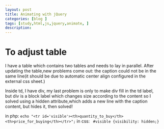 ```yaml
---
layout: post
title: Animating with jQuery
categories: [blog ]
tags: [study,html,js,jquery,animate, ]
description: 
--- 
```


# To adjust table

  I have a table which contains two tables and needs to lay in parallel.
  After updating the table,new problems come out: the caption could not
  be in the same line(it should be due to automatic center align configured
  in the external css sheet.) 
  
  Inside td, I have div, my last problem is only to make div fill in the td
  label, but div is a block label which changes size according to the content
  so I solved using a hidden attribute,which adds a new line with the caption
  content, but hides it, then solved!
  
  in php:
  `echo "<tr id='visible'><th>quantity_to_buy</th><th>price_for_buying</th></tr>";`
  in css:
 ` #visible {visibility: hidden;}`

